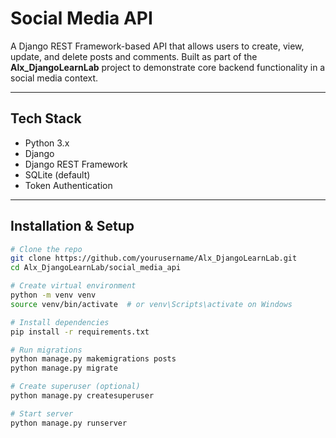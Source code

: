 #  Social Media API

A Django REST Framework-based API that allows users to create, view, update, and delete posts and comments. Built as part of the **Alx_DjangoLearnLab** project to demonstrate core backend functionality in a social media context.

---

##  Tech Stack

- Python 3.x
- Django
- Django REST Framework
- SQLite (default)
- Token Authentication

---

##  Installation & Setup

```bash
# Clone the repo
git clone https://github.com/yourusername/Alx_DjangoLearnLab.git
cd Alx_DjangoLearnLab/social_media_api

# Create virtual environment
python -m venv venv
source venv/bin/activate  # or venv\Scripts\activate on Windows

# Install dependencies
pip install -r requirements.txt

# Run migrations
python manage.py makemigrations posts
python manage.py migrate

# Create superuser (optional)
python manage.py createsuperuser

# Start server
python manage.py runserver
